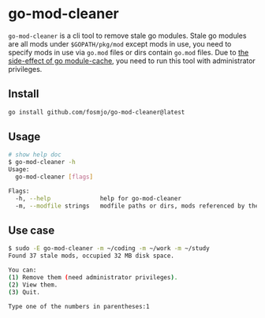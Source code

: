 # go-mod-cleaner

`go-mod-cleaner` is a cli tool to remove stale go modules. Stale go modules are all mods under `$GOPATH/pkg/mod` except mods in use, you need to specify mods in use via `go.mod` files or dirs contain `go.mod` files. Due to [the side-effect of go module-cache](https://go.dev/ref/mod#module-cache), you need to run this tool with administrator privileges.


## Install

```sh
go install github.com/fosmjo/go-mod-cleaner@latest
```

## Usage

```sh
# show help doc
$ go-mod-cleaner -h
Usage:
  go-mod-cleaner [flags]

Flags:
  -h, --help              help for go-mod-cleaner
  -m, --modfile strings   modfile paths or dirs, mods referenced by these modfiles will not be removed
```

## Use case

```sh
$ sudo -E go-mod-cleaner -m ~/coding -m ~/work -m ~/study
Found 37 stale mods, occupied 32 MB disk space.

You can:
(1) Remove them (need administrator privileges).
(2) View them.
(3) Quit.

Type one of the numbers in parentheses:1
```
